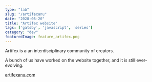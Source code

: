 ```yaml
---
type: "lab"
slug: "/artifexanu"
date: "2020-05-20"
title: "Artifex website"
tags: ['gatsby', 'javascript', 'series']
category: "dev"
featuredImage: feature_artifex.png
---
```


Artifex is a an interdisciplinary community of creators.

A bunch of us have worked on the website together, and it is still ever-evolving.

[artifexanu.com](https://artifexanu.com)